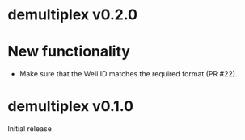 # demultiplex v0.2.0

# New functionality

* Make sure that the Well ID matches the required format (PR #22). 

# demultiplex v0.1.0

Initial release
